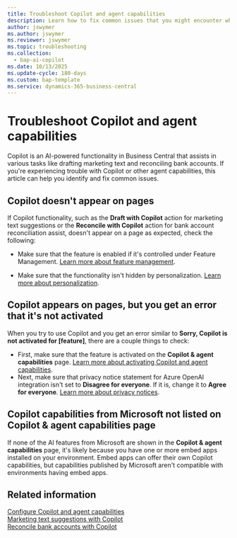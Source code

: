 ```yaml
---
title: Troubleshoot Copilot and agent capabilities
description: Learn how to fix common issues that you might encounter while working with Copilot and agent capabilities in Business Central.
author: jswymer
ms.author: jswymer 
ms.reviewer: jswymer
ms.topic: troubleshooting 
ms.collection:
  - bap-ai-copilot
ms.date: 10/13/2025
ms.update-cycle: 180-days
ms.custom: bap-template 
ms.service: dynamics-365-business-central
---
```

# Troubleshoot Copilot and agent capabilities

Copilot is an AI-powered functionality in Business Central that assists in various tasks like drafting marketing text and reconciling bank accounts. If you're experiencing trouble with Copilot or other agent capabilities, this article can help you identify and fix common issues.

## Copilot doesn't appear on pages

If Copilot functionality, such as the **Draft with Copilot** action for marketing text suggestions or the **Reconcile with Copilot** action for bank account reconciliation assist, doesn't appear on a page as expected, check the following:

- Make sure that the feature is enabled if it's controlled under Feature Management. [Learn more about feature management](admin-feature-management.md).

- Make sure that the functionality isn't hidden by personalization. [Learn more about personalization](ui-personalization-user.md).

## Copilot appears on pages, but you get an error that it's not activated

When you try to use Copilot and you get an error similar to **Sorry, Copilot is not activated for \[feature\]**, there are a couple things to check:

- First, make sure that the feature is activated on the **Copilot & agent capabilities** page. [Learn more about activating Copilot and agent capabilities](enable-ai.md#activate-features). 
- Next, make sure that privacy notice statement for Azure OpenAI integration isn't set to **Disagree for everyone**. If it is, change it to **Agree for everyone**. [Learn more about privacy notices](privacy-notices-status.md).

## Copilot capabilities from Microsoft not listed on Copilot & agent capabilities page

If none of the AI features from Microsoft are shown in the **Copilot & agent capabilities** page, it's likely because you have one or more embed apps installed on your environment. Embed apps can offer their own Copilot capabilities, but capabilities published by Microsoft aren't compatible with environments having embed apps.

## Related information

[Configure Copilot and agent capabilities](enable-ai.md)  
[Marketing text suggestions with Copilot](ai-overview.md)  
[Reconcile bank accounts with Copilot](bank-reconciliation-with-copilot.md)  
